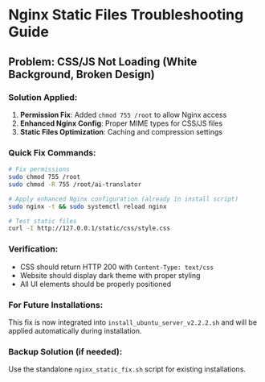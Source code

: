 # Nginx Static Files Troubleshooting Guide

## Problem: CSS/JS Not Loading (White Background, Broken Design)

### Solution Applied:
1. **Permission Fix**: Added `chmod 755 /root` to allow Nginx access
2. **Enhanced Nginx Config**: Proper MIME types for CSS/JS files
3. **Static Files Optimization**: Caching and compression settings

### Quick Fix Commands:
```bash
# Fix permissions
sudo chmod 755 /root
sudo chmod -R 755 /root/ai-translator

# Apply enhanced Nginx configuration (already in install script)
sudo nginx -t && sudo systemctl reload nginx

# Test static files
curl -I http://127.0.0.1/static/css/style.css
```

### Verification:
- CSS should return HTTP 200 with `Content-Type: text/css`
- Website should display dark theme with proper styling
- All UI elements should be properly positioned

### For Future Installations:
This fix is now integrated into `install_ubuntu_server_v2.2.2.sh` and will be applied automatically during installation.

### Backup Solution (if needed):
Use the standalone `nginx_static_fix.sh` script for existing installations.
